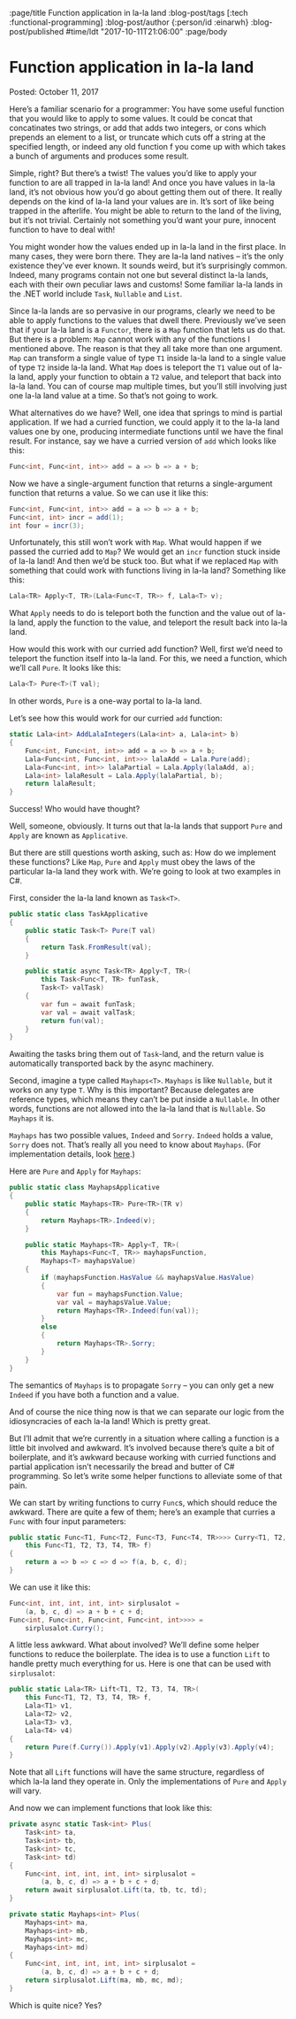 :page/title Function application in la-la land
:blog-post/tags [:tech :functional-programming]
:blog-post/author {:person/id :einarwh}
:blog-post/published #time/ldt "2017-10-11T21:06:00"
:page/body

# Function application in la-la land

Posted: October 11, 2017

Here’s a familiar scenario for a programmer: You have some useful function that you would like to apply to some values. It could be concat that concatinates two strings, or add that adds two integers, or cons which prepends an element to a list, or truncate which cuts off a string at the specified length, or indeed any old function f you come up with which takes a bunch of arguments and produces some result.

Simple, right? But there’s a twist! The values you’d like to apply your function to are all trapped in la-la land! And once you have values in la-la land, it’s not obvious how you’d go about getting them out of there. It really depends on the kind of la-la land your values are in. It’s sort of like being trapped in the afterlife. You might be able to return to the land of the living, but it’s not trivial. Certainly not something you’d want your pure, innocent function to have to deal with!

You might wonder how the values ended up in la-la land in the first place. In many cases, they were born there. They are la-la land natives – it’s the only existence they’ve ever known. It sounds weird, but it’s surprisingly common. Indeed, many programs contain not one but several distinct la-la lands, each with their own peculiar laws and customs! Some familiar la-la lands in the .NET world include `Task`, `Nullable` and `List`.

Since la-la lands are so pervasive in our programs, clearly we need to be able to apply functions to the values that dwell there. Previously we’ve seen that if your la-la land is a `Functor`, there is a `Map` function that lets us do that. But there is a problem: `Map` cannot work with any of the functions I mentioned above. The reason is that they all take more than one argument. `Map` can transform a single value of type `T1` inside la-la land to a single value of type `T2` inside la-la land. What `Map` does is teleport the `T1` value out of la-la land, apply your function to obtain a `T2` value, and teleport that back into la-la land. You can of course map multiple times, but you’ll still involving just one la-la land value at a time. So that’s not going to work.

What alternatives do we have? Well, one idea that springs to mind is partial application. If we had a curried function, we could apply it to the la-la land values one by one, producing intermediate functions until we have the final result. For instance, say we have a curried version of `add` which looks like this:

```csharp
Func<int, Func<int, int>> add = a => b => a + b;
```

Now we have a single-argument function that returns a single-argument function that returns a value. So we can use it like this:

```csharp
Func<int, Func<int, int>> add = a => b => a + b;
Func<int, int> incr = add(1);
int four = incr(3);
```

Unfortunately, this still won’t work with `Map`. What would happen if we passed the curried add to `Map`? We would get an `incr` function stuck inside of la-la land! And then we’d be stuck too. But what if we replaced `Map` with something that could work with functions living in la-la land? Something like this:

```csharp
Lala<TR> Apply<T, TR>(Lala<Func<T, TR>> f, Lala<T> v);
```

What `Apply` needs to do is teleport both the function and the value out of la-la land, apply the function to the value, and teleport the result back into la-la land.

How would this work with our curried add function? Well, first we’d need to teleport the function itself into la-la land. For this, we need a function, which we’ll call `Pure`. It looks like this:

```csharp
Lala<T> Pure<T>(T val);
```

In other words, `Pure` is a one-way portal to la-la land.

Let’s see how this would work for our curried `add` function:

```csharp
static Lala<int> AddLalaIntegers(Lala<int> a, Lala<int> b) 
{
    Func<int, Func<int, int>> add = a => b => a + b;
    Lala<Func<int, Func<int, int>>> lalaAdd = Lala.Pure(add);
    Lala<Func<int, int>> lalaPartial = Lala.Apply(lalaAdd, a);
    Lala<int> lalaResult = Lala.Apply(lalaPartial, b);
    return lalaResult;    
}
```

Success! Who would have thought?

Well, someone, obviously. It turns out that la-la lands that support `Pure` and `Apply` are known as `Applicative`.

But there are still questions worth asking, such as: How do we implement these functions? Like `Map`, `Pure` and `Apply` must obey the laws of the particular la-la land they work with. We’re going to look at two examples in C#.

First, consider the la-la land known as `Task<T>`.

```csharp
public static class TaskApplicative 
{
    public static Task<T> Pure(T val) 
    {
        return Task.FromResult(val);
    }

    public static async Task<TR> Apply<T, TR>(
        this Task<Func<T, TR> funTask, 
        Task<T> valTask)
    {
        var fun = await funTask;
        var val = await valTask;
        return fun(val);
    }
}
```

Awaiting the tasks bring them out of `Task`-land, and the return value is automatically transported back by the async machinery.

Second, imagine a type called `Mayhaps<T>`. `Mayhaps` is like `Nullable`, but it works on any type `T`. Why is this important? Because delegates are reference types, which means they can’t be put inside a `Nullable`. In other words, functions are not allowed into the la-la land that is `Nullable`. So `Mayhaps` it is.

`Mayhaps` has two possible values, `Indeed` and `Sorry`. `Indeed` holds a value, `Sorry` does not. That’s really all you need to know about `Mayhaps`. (For implementation details, look [here](https://gist.github.com/einarwh/0df548e1496d561242ab659d2b3841af).)

Here are `Pure` and `Apply` for `Mayhaps`:

```csharp
public static class MayhapsApplicative
{
    public static Mayhaps<TR> Pure<TR>(TR v)
    {
        return Mayhaps<TR>.Indeed(v);
    }

    public static Mayhaps<TR> Apply<T, TR>(
        this Mayhaps<Func<T, TR>> mayhapsFunction,
        Mayhaps<T> mayhapsValue)
    {
        if (mayhapsFunction.HasValue && mayhapsValue.HasValue)
        {
            var fun = mayhapsFunction.Value;
            var val = mayhapsValue.Value;
            return Mayhaps<TR>.Indeed(fun(val));
        }
        else
        {
            return Mayhaps<TR>.Sorry;
        }
    }
}
```

The semantics of `Mayhaps` is to propagate `Sorry` – you can only get a new `Indeed` if you have both a function and a value.

And of course the nice thing now is that we can separate our logic from the idiosyncracies of each la-la land! Which is pretty great.

But I’ll admit that we’re currently in a situation where calling a function is a little bit involved and awkward. It’s involved because there’s quite a bit of boilerplate, and it’s awkward because working with curried functions and partial application isn’t necessarily the bread and butter of C# programming. So let’s write some helper functions to alleviate some of that pain.

We can start by writing functions to curry `Func`s, which should reduce the awkward. There are quite a few of them; here’s an example that curries a `Func` with four input parameters:

```csharp
public static Func<T1, Func<T2, Func<T3, Func<T4, TR>>>> Curry<T1, T2, T3, T4, TR>(
    this Func<T1, T2, T3, T4, TR> f)
{
    return a => b => c => d => f(a, b, c, d);
}
```

We can use it like this:

```csharp
Func<int, int, int, int, int> sirplusalot = 
    (a, b, c, d) => a + b + c + d; 
Func<int, Func<int, Func<int, Func<int, int>>>> = 
    sirplusalot.Curry();
```

A little less awkward. What about involved? We’ll define some helper functions to reduce the boilerplate. The idea is to use a function `Lift` to handle pretty much everything for us. Here is one that can be used with `sirplusalot`:

```csharp
public static Lala<TR> Lift<T1, T2, T3, T4, TR>(
    this Func<T1, T2, T3, T4, TR> f,
    Lala<T1> v1,
    Lala<T2> v2,
    Lala<T3> v3,
    Lala<T4> v4)
{
    return Pure(f.Curry()).Apply(v1).Apply(v2).Apply(v3).Apply(v4);
}
```

Note that all `Lift` functions will have the same structure, regardless of which la-la land they operate in. Only the implementations of `Pure` and `Apply` will vary.

And now we can implement functions that look like this:

```csharp
private async static Task<int> Plus(
    Task<int> ta, 
    Task<int> tb, 
    Task<int> tc, 
    Task<int> td) 
{ 
    Func<int, int, int, int, int> sirplusalot = 
        (a, b, c, d) => a + b + c + d;
    return await sirplusalot.Lift(ta, tb, tc, td);
}

private static Mayhaps<int> Plus(
    Mayhaps<int> ma, 
    Mayhaps<int> mb, 
    Mayhaps<int> mc, 
    Mayhaps<int> md)
{
    Func<int, int, int, int, int> sirplusalot = 
        (a, b, c, d) => a + b + c + d;
    return sirplusalot.Lift(ma, mb, mc, md);
}
```

Which is quite nice? Yes?
